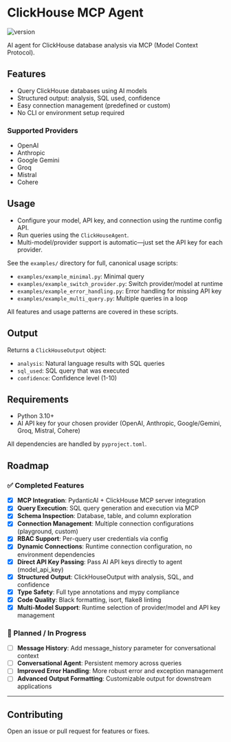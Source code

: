 # ClickHouse MCP Agent

![version](https://img.shields.io/badge/version-0.4.0a0-blue)

AI agent for ClickHouse database analysis via MCP (Model Context Protocol).

## Features

- Query ClickHouse databases using AI models
- Structured output: analysis, SQL used, confidence
- Easy connection management (predefined or custom)
- No CLI or environment setup required

### Supported Providers

- OpenAI
- Anthropic
- Google Gemini
- Groq
- Mistral
- Cohere

## Usage

- Configure your model, API key, and connection using the runtime config API.
- Run queries using the `ClickHouseAgent`.
- Multi-model/provider support is automatic—just set the API key for each provider.

See the `examples/` directory for full, canonical usage scripts:

- `examples/example_minimal.py`: Minimal query
- `examples/example_switch_provider.py`: Switch provider/model at runtime
- `examples/example_error_handling.py`: Error handling for missing API key
- `examples/example_multi_query.py`: Multiple queries in a loop

All features and usage patterns are covered in these scripts.

## Output

Returns a `ClickHouseOutput` object:

- `analysis`: Natural language results with SQL queries
- `sql_used`: SQL query that was executed
- `confidence`: Confidence level (1-10)

## Requirements

- Python 3.10+
- AI API key for your chosen provider (OpenAI, Anthropic, Google/Gemini, Groq, Mistral, Cohere)

All dependencies are handled by `pyproject.toml`.

## Roadmap

### ✅ Completed Features

- [x] **MCP Integration**: PydanticAI + ClickHouse MCP server integration
- [x] **Query Execution**: SQL query generation and execution via MCP
- [x] **Schema Inspection**: Database, table, and column exploration
- [x] **Connection Management**: Multiple connection configurations (playground, custom)
- [x] **RBAC Support**: Per-query user credentials via config
- [x] **Dynamic Connections**: Runtime connection configuration, no environment dependencies
- [x] **Direct API Key Passing**: Pass AI API keys directly to agent (model_api_key)
- [x] **Structured Output**: ClickHouseOutput with analysis, SQL, and confidence
- [x] **Type Safety**: Full type annotations and mypy compliance
- [x] **Code Quality**: Black formatting, isort, flake8 linting
- [x] **Multi-Model Support**: Runtime selection of provider/model and API key management

### 🚧 Planned / In Progress

- [ ] **Message History**: Add message_history parameter for conversational context
- [ ] **Conversational Agent**: Persistent memory across queries
- [ ] **Improved Error Handling**: More robust error and exception management
- [ ] **Advanced Output Formatting**: Customizable output for downstream applications

---

## Contributing

Open an issue or pull request for features or fixes.
